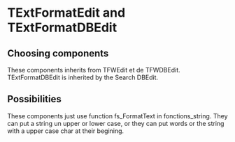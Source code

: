 # TExtFormatEdit and TExtFormatDBEdit #

## Choosing components ##

These components inherits from TFWEdit et de TFWDBEdit. TExtFormatDBEdit is inherited by the Search DBEdit.

## Possibilities ##

These components just use function fs\_FormatText in fonctions\_string.
They can put a string un upper or lower case, or they can put words or the string with a upper case char at their begining.